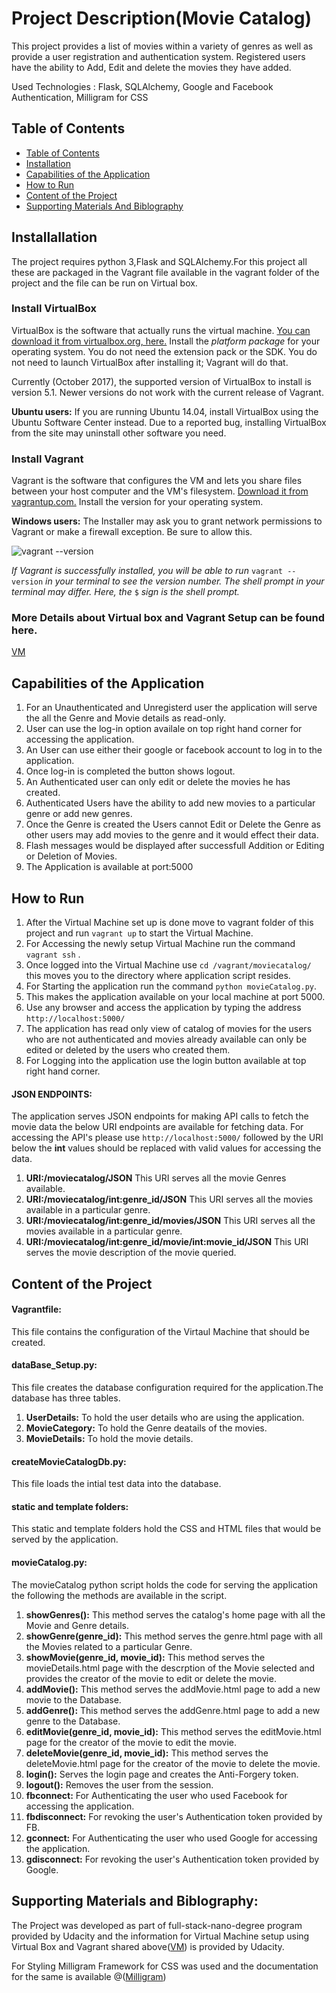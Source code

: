 # Project Description(Movie Catalog)
This project provides a list of movies within a variety of genres as well as provide a user registration and authentication system. Registered users have the ability to Add, Edit and delete the movies they have added.

Used Technologies : Flask, SQLAlchemy, Google and Facebook Authentication, Milligram for CSS

## Table of Contents

- [Table of Contents](#table-of-contents)
- [Installation](#installation)
- [Capabilities of the Application](#Capabilties)
- [How to Run](#how-to-run)
- [Content of the Project](#content)
- [Supporting Materials And Biblography](#supporting)

<a name="installation"></a>
## Installallation
The project requires python 3,Flask and SQLAlchemy.For this project all these are packaged in the Vagrant file available in the vagrant folder of the project and the file can be run on Virtual box.

### Install VirtualBox

VirtualBox is the software that actually runs the virtual machine. [You can download it from virtualbox.org, here.](https://www.virtualbox.org/wiki/Download_Old_Builds_5_1) Install the _platform package_ for your operating system. You do not need the extension pack or the SDK. You do not need to launch VirtualBox after installing it; Vagrant will do that.

Currently (October 2017), the supported version of VirtualBox to install is version 5.1. Newer versions do not work with the current release of Vagrant.

**Ubuntu users:** If you are running Ubuntu 14.04, install VirtualBox using the Ubuntu Software Center instead. Due to a reported bug, installing VirtualBox from the site may uninstall other software you need.

### Install Vagrant

Vagrant is the software that configures the VM and lets you share files between your host computer and the VM's filesystem. [Download it from vagrantup.com.](https://www.vagrantup.com/downloads.html) Install the version for your operating system.

**Windows users:** The Installer may ask you to grant network permissions to Vagrant or make a firewall exception. Be sure to allow this.

![vagrant --version](https://d17h27t6h515a5.cloudfront.net/topher/2016/December/584881ee_screen-shot-2016-12-07-at-13.40.43/screen-shot-2016-12-07-at-13.40.43.png)

_If Vagrant is successfully installed, you will be able to run_ `vagrant --version`
_in your terminal to see the version number._
_The shell prompt in your terminal may differ. Here, the_ `$` _sign is the shell prompt._

### More Details about Virtual box and Vagrant Setup can be found here.
[VM](https://github.com/udacity/fullstack-nanodegree-vm/blob/master/README.md)
<a name="Capabilties"></a>
## Capabilities of the Application
1. For an Unauthenticated and Unregisterd user the application will serve the all the Genre and Movie details as read-only.
2. User can use the log-in option availale on top right hand corner for accessing the application.
3. An User can use either their google or facebook account to log in to the application.
4. Once log-in is completed the button shows logout.
5. An Authenticated user can only edit or delete the movies he has created.
6. Authenticated Users have the ability to add new movies to a particular genre or add new genres. 
7. Once the Genre is created the Users cannot Edit or Delete the Genre as other users may add movies to the genre and it would effect their data.
8. Flash messages would be displayed after successfull Addition or Editing or Deletion of Movies.
9. The Application is available at port:5000  

<a name="how-to-run"></a>
## How to Run
1. After the Virtual Machine set up is done move to vagrant folder of this project and run `vagrant up` to start the Virtual Machine.
2. For Accessing the newly setup Virtual Machine run the command  `vagrant ssh` .
3. Once logged into the Virtual Machine use `cd /vagrant/moviecatalog/` this moves you to the directory where application script resides.
4. For Starting the application run the command `python movieCatalog.py`.
5. This makes the application available on your local machine at port 5000.
6. Use any browser and access the application by typing the address `http://localhost:5000/`
7. The application has read only view of catalog of movies for the users who are not authenticated and movies already available can only    be edited or deleted by the users who created them.
8. For Logging into the application use the login button available at top right hand corner.    

#### JSON ENDPOINTS:
The application serves JSON endpoints for making API calls to fetch the movie data the below URI endpoints are available for fetching data.
For accessing the API's please use `http://localhost:5000/` followed by the URI below the **int** values should be replaced with valid values for accessing the data.  

1. **URI:/moviecatalog/JSON** This URI serves all the movie Genres available. 
2. **URI:/moviecatalog/int:genre_id/JSON** This URI serves all the movies available in a particular genre. 
3. **URI:/moviecatalog/int:genre_id/movies/JSON** This URI serves all the movies available in a particular genre.
4. **URI:/moviecatalog/int:genre_id/movie/int:movie_id/JSON** This URI serves the movie description of the movie queried.

<a name="content"></a>
## Content of the Project

#### Vagrantfile: 
This file contains the configuration of the Virtaul Machine that should be created.

#### dataBase_Setup.py:
This file creates the database configuration required for the application.The database has three tables.
1. **UserDetails:** To hold the user details who are using the application.
2. **MovieCategory:** To hold the Genre deatails of the movies.
3. **MovieDetails:** To hold the movie details.

#### createMovieCatalogDb.py:
This file loads the intial test data into the database.


#### static and template folders:
This static and template folders hold the CSS and HTML files that would be served by the application.


#### movieCatalog.py:
The movieCatalog python script holds the code for serving the application the following the methods are available in the script.
1. **showGenres():** This method serves the catalog's home page with all the Movie and Genre details. 
2. **showGenre(genre_id):** This method serves the genre.html page with all the Movies related to a particular Genre.
3. **showMovie(genre_id, movie_id):** This method serves the movieDetails.html page with the descrption of the Movie selected and provides the creator of the movie to edit or delete the movie.
4. **addMovie():** This method serves the addMovie.html page to add a new movie to the Database.
5. **addGenre():** This method serves the addGenre.html page to add a new genre to the Database.
6. **editMovie(genre_id, movie_id):** This method serves the editMovie.html page for the creator of the movie to edit the movie.
7. **deleteMovie(genre_id, movie_id):** This method serves the deleteMovie.html page for the creator of the movie to delete the movie.
8. **login():** Serves the login page and creates the Anti-Forgery token.
9. **logout():** Removes the user from the session.
10. **fbconnect:** For Authenticating the user who used Facebook for accessing the application.
11. **fbdisconnect:** For revoking the user's Authentication token provided by FB.
10. **gconnect:** For Authenticating the user who used Google for accessing the application.
11. **gdisconnect:** For revoking the user's Authentication token provided by Google.

<a name="supporting"></a>
## Supporting Materials and Biblography:

The Project was developed as part of full-stack-nano-degree program provided by Udacity and the information for Virtual Machine setup using Virtual Box and Vagrant shared above([VM](https://github.com/udacity/fullstack-nanodegree-vm/blob/master/README.md)) is provided by Udacity.

For Styling Milligram Framework for CSS was used and the documentation for the same is available @([Milligram](https://milligram.io/))